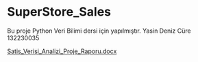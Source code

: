 # SuperStore_Sales
Bu proje Python Veri Bilimi dersi için yapılmıştır. Yasin Deniz Cüre 132230035

[Satis_Verisi_Analizi_Proje_Raporu.docx](https://github.com/user-attachments/files/20716476/Satis_Verisi_Analizi_Proje_Raporu.docx)
